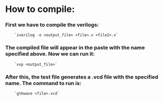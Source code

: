 # How to compile:

### First we have to compile the verilogs:

		`iverilog -o <output_file> <file>.v <file2>.v`

### The compiled file will appear in the paste with the name specified above. Now we can run it:
		
		`vvp <output_file>`

### After this, the test file generates a .vcd file with the specified name. The command to run is:

		`gtkwave <file>.vcd`

